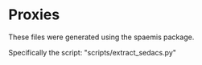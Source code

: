 # Proxies

These files were generated using the spaemis package.

Specifically the script: "scripts/extract_sedacs.py"
